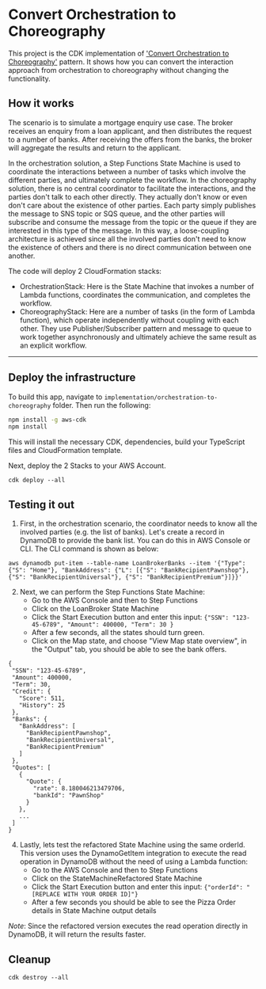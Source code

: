 # Convert Orchestration to Choreography
This project is the CDK implementation of ['Convert Orchestration to Choreography'](https://serverlessland.com/refactoring-serverless/orchestration-to-choreography) pattern. It shows how you can convert the interaction approach from orchestration to choreography without changing the functionality.

## How it works
The scenario is to simulate a mortgage enquiry use case. The broker receives an enquiry from a loan applicant, and then distributes the request to a number of banks. After receiving the offers from the banks, the broker will aggregate the results and return to the applicant. 

In the orchestration solution, a Step Functions State Machine is used to coordinate the interactions between a number of tasks which involve the different parties, and ultimately complete the workflow. In the choreography solution, there is no central coordinator to facilitate the interactions, and the parties don't talk to each other directly. They actually don't know or even don't care about the existence of other parties. Each party simply publishes the message to SNS topic or SQS queue, and the other parties will subscribe and consume the message from the topic or the queue if they are interested in this type of the message. In this way, a loose-coupling architecture is achieved since all the involved parties don't need to know the existence of others and there is no direct communication between one another.

The code will deploy 2 CloudFormation stacks:
- OrchestrationStack: Here is the State Machine that invokes a number of Lambda functions, coordinates the communication, and completes the workflow.
- ChoreographyStack: Here are a number of tasks (in the form of Lambda function), which operate independently without coupling with each other. They use Publisher/Subscriber pattern and message to queue to work together asynchronously and ultimately achieve the same result as an explicit workflow.

---
## Deploy the infrastructure


To build this app, navigate to `implementation/orchestration-to-choreography` folder. Then run the following:

```bash
npm install -g aws-cdk
npm install
```

This will install the necessary CDK, dependencies, build your TypeScript files and CloudFormation template.

Next, deploy the 2 Stacks to your AWS Account.
``` 
cdk deploy --all
```


## Testing it out

1. First, in the orchestration scenario, the coordinator needs to know all the involved parties (e.g. the list of banks). Let's create a record in DynamoDB to provide the bank list. You can do this in AWS Console or CLI. The CLI command is shown as below:
 ```
aws dynamodb put-item --table-name LoanBrokerBanks --item '{"Type": {"S": "Home"}, "BankAddress": {"L": [{"S": "BankRecipientPawnshop"}, {"S": "BankRecipientUniversal"}, {"S": "BankRecipientPremium"}]}}'
```

2. Next, we can perform the Step Functions State Machine:
    - Go to the AWS Console and then to Step Functions
    - Click on the LoanBroker State Machine
    - Click the Start Execution button and enter this input: `{"SSN": "123-45-6789", "Amount": 400000, "Term": 30 }`
    - After a few seconds, all the states should turn green.
    - Click on the Map state, and choose "View Map state overview", in the "Output" tab, you should be able to see the bank offers.
 ```
{
  "SSN": "123-45-6789",
  "Amount": 400000,
  "Term": 30,
  "Credit": {
    "Score": 511,
    "History": 25
  },
  "Banks": {
    "BankAddress": [
      "BankRecipientPawnshop",
      "BankRecipientUniversal",
      "BankRecipientPremium"
    ]
  },
  "Quotes": [
    {
      "Quote": {
        "rate": 8.180046213479706,
        "bankId": "PawnShop"
      }
    },
    ...
  ]
}
 ```

4. Lastly, lets test the refactored State Machine using the same orderId. This version uses the DynamoGetItem integration to execute the read operation in DynamoDB without the need of using a Lambda function:
    - Go to the AWS Console and then to Step Functions
    - Click on the StateMachineRefactored State Machine
    - Click the Start Execution button and enter this input: `{"orderId": "[REPLACE WITH YOUR ORDER ID]"}`
    - After a few seconds you should be able to see the Pizza Order details in State Machine output details

*Note*: Since the refactored version executes the read operation directly in DynamoDB, it will return the results faster.

## Cleanup

```
cdk destroy --all
```